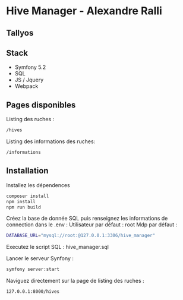# Hive Manager - Alexandre Ralli
## Tallyos

## Stack

- Symfony 5.2
- SQL
- JS / Jquery
- Webpack


## Pages disponibles

Listing des ruches :
```sh
/hives
```
Listing des informations des ruches:
```sh
/informations
```

## Installation

Installez les dépendences

```sh
composer install
npm install
npm run build
```

Créez la base de donnée SQL puis renseignez les informations de connection dans le .env :
Utilisateur par défaut  : root
Mdp par défaut : 
```sh
DATABASE_URL="mysql://root:@127.0.0.1:3306/hive_manager"
```

Executez le script SQL : hive_manager.sql

Lancer le serveur Synfony : 
```sh
symfony server:start
```
Naviguez directement sur la page de listing des ruches :

```sh
127.0.0.1:8000/hives
```